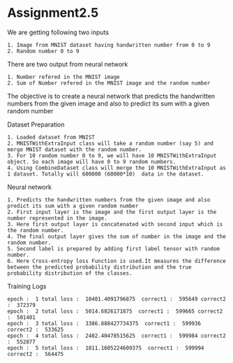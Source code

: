 # Assignment2.5

We are getting following two inputs
    
    1. Image from MNIST dataset having handwritten number from 0 to 9
    2. Random number 0 to 9
    
There are two output from neural network
    
    1. Number refered in the MNIST image
    2. Sum of Number refered in the MNIST image and the random number
    
The objective is to create a neural network that predicts the handwritten numbers from the given image and also to predict its sum with a given random number  

Dataset Preparation

    1. Loaded dataset from MNIST
    2. MNISTWithExtraInput class will take a random number (say 5) and merge MNIST dataset with the random number.
    3. For 10 random number 0 to 9, we will have 10 MNISTWithExtraInput object. So each image will have 0 to 9 random numbers.
    4. Using CombineDataset class will merge the 10 MNISTWithExtraInput as 1 dataset. Totally will 600000 (60000*10)  data in the dataset.
 
 Neural network
 
    1. Predicts the handwritten numbers from the given image and also predict its sum with a given random number
    2. First input layer is the image and the first output layer is the number represented in the image.
    3. Here first output layer is concatenated with second input which is the random number.
    4. The final output layer gives the sum of number in the image and the random number.
    5. Second label is prepared by adding first label tensor with random number. 
    6. Here Cross-entropy loss Function is used.It measures the difference between the predicted probability distribution and the true probability distribution of the classes.
  
  Training Logs
  
    epoch :  1 total loss :  10401.4091796875  correct1 :  595649 correct2 :  372379
    epoch :  2 total loss :  5014.6826171875  correct1 :  599665 correct2 :  501401
    epoch :  3 total loss :  3386.888427734375  correct1 :  599936 correct2 :  533625
    epoch :  4 total loss :  2402.40478515625  correct1 :  599984 correct2 :  552877
    epoch :  5 total loss :  1811.1605224609375  correct1 :  599994 correct2 :  564475

